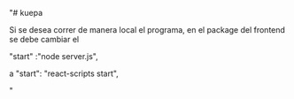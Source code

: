 "# kuepa

Si se desea correr de manera local el programa, 
en el package del frontend se debe cambiar el 

"start" :"node server.js",

a
"start": "react-scripts start",

"




